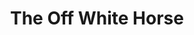 ---
title: The Off White Horse
playwright: Adam H. Wells
student_written: true
season: In House
season_sort: 110
date_start: 2012-02-15
date_end: 2012-02-18
period: Autumn
venue:
  - New Theatre

comment: Not sure what season this officially fell into, I think it spilled over from the autumn

crew:
  - role: director
    name: Adam H. Wells

assets:
  - type: poster
    image: the_off_white_horse_poster.jpg

smugmug: MqcWrs
---
